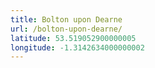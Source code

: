```yaml
---
title: Bolton upon Dearne
url: /bolton-upon-dearne/
latitude: 53.519052900000005
longitude: -1.3142634000000002
---
```

